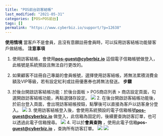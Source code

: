 ```yaml
---
title: "POS前台訪客結帳"
last_modified: "2021-05-31"
categories: [POS>POS前台]
tags: []
permalink: "https://www.cyberbiz.io/support/?p=12638"
---
```


**使用情境** 當客戶不是會員，且沒有意願註冊會員時，可以採用訪客結帳功能替客戶做結帳。 **注意事項**

1. 使用訪客結帳，會使用**pos-guest@cyberbiz.io** 這個電子信箱帳號做登入，此帳號是系統預設且無法自行更改的。
2. 如果顧客不註冊自己專屬的會員帳號，選擇使用訪客結帳，將無法累積消費金額及VIP等級，若有設定紅利或註冊優惠券也將無法發送。
**步驟**

1. 於後台開啟訪客結帳功能：於後台面板 > POS商店列表 > 商店設定頁面，勾選開啟訪客結帳功能，再點選儲存設定。
![](https://www.cyberbiz.io/support/wp-content/uploads/2021/05/image.png) 2\.
在後台開啟訪客結帳功能後，於前台登入頁面，會出現訪客結帳按鈕，點擊後可以直接為客戶以訪客身分登入。
![](https://www.cyberbiz.io/support/wp-content/uploads/2021/05/image-1.png)
3\. 使用訪客結帳登入後，會使用系統預設的電子信箱帳號**pos-guest@cyberbiz.io**
做登入，此信箱為固定的，後續要查詢訪客訂單，也可以透過此電子信箱搜尋。 ![](https://www.cyberbiz.io/support/wp-content/uploads/2021/05/image-3.png) 4\. 可以於**會員查詢** ，使用此電子信箱**pos-
guest@cyberbiz.io** ，查詢所有訪客訂單。 ![](https://www.cyberbiz.io/support/wp-content/uploads/2021/05/image-4-1024x572.png)
![](https://www.cyberbiz.io/support/wp-content/uploads/2021/05/image-5-1024x468.png)

